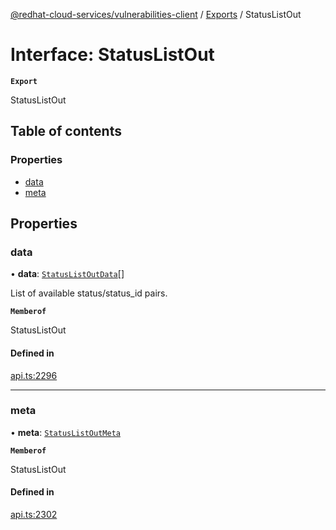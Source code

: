 [@redhat-cloud-services/vulnerabilities-client](../README.md) / [Exports](../modules.md) / StatusListOut

# Interface: StatusListOut

**`Export`**

StatusListOut

## Table of contents

### Properties

- [data](StatusListOut.md#data)
- [meta](StatusListOut.md#meta)

## Properties

### data

• **data**: [`StatusListOutData`](StatusListOutData.md)[]

List of available status/status_id pairs.

**`Memberof`**

StatusListOut

#### Defined in

[api.ts:2296](https://github.com/RedHatInsights/javascript-clients/blob/main/packages/vulnerabilities/git-api/api.ts#L2296)

___

### meta

• **meta**: [`StatusListOutMeta`](StatusListOutMeta.md)

**`Memberof`**

StatusListOut

#### Defined in

[api.ts:2302](https://github.com/RedHatInsights/javascript-clients/blob/main/packages/vulnerabilities/git-api/api.ts#L2302)
